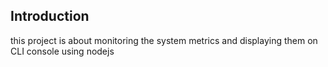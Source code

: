 ## Introduction
this project is about monitoring the system metrics and displaying them on CLI console using nodejs
